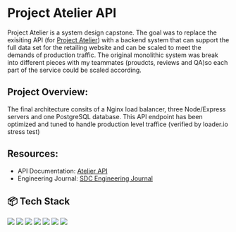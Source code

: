 # Project Atelier API

Project Atelier is a system design capstone. The goal was to replace the exisiting API (for [Project Atelier](https://github.com/rpp33-fec-green/FEC-Team-Green)) with a backend system that can support the full data set for the retailing website and can be scaled to meet the demands of production traffic. The original monolithic system was break into different pieces with my teammates (proudcts, reviews and QA)so each part of the service could be scaled according.

## Project Overview:

The final architecture consits of a Nginx load balancer, three Node/Express servers and one PostgreSQL database. This API endpoint has been optimized and tuned to handle production level traffice (verified by loader.io stress test)

## Resources:
- API Documentation: [Atelier API](https://gist.github.com/trentgoing/d69849d6c16b82d279ffc4ecd127f49f)
- Engineering Journal: [SDC Engineering Journal](https://wendai.notion.site/6be1f04e577240e89e935a9e791e0334?v=373c2bdab69342d4948957ff4f86b7d7)

## 📦 Tech Stack
<div>
  <img src="https://img.shields.io/badge/PostgreSQL-316192?style=for-the-badge&logo=postgresql&logoColor=white"/>
    <img src="https://img.shields.io/badge/Node.js-339933?style=for-the-badge&logo=nodedotjs&logoColor=white"/>
  <img src="https://img.shields.io/badge/Express.js-000000?style=for-the-badge&logo=express&logoColor=white"/>
  <img src="https://img.shields.io/badge/nginx-%23009639.svg?style=for-the-badge&logo=nginx&logoColor=white"/>
  <img src="https://img.shields.io/badge/AWS-%23FF9900.svg?style=for-the-badge&logo=amazon-aws&logoColor=white" />
   <img src="https://img.shields.io/badge/Jest-C21325?style=for-the-badge&logo=jest&logoColor=white"/>
  <img src="https://img.shields.io/badge/supertest-3178C6?style=for-the-badge&logoColor=white" />
</div>

